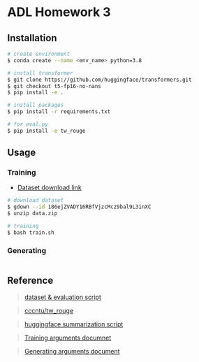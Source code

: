 # ADL Homework 3

## Installation
```bash
# create environment
$ conda create --name <env_name> python=3.8

# install transformer
$ git clone https://github.com/huggingface/transformers.git
$ git checkout t5-fp16-no-nans
$ pip install -e .

# install packages
$ pip install -r requirements.txt

# for eval.py
$ pip install -e tw_rouge
```

## Usage

### Training
+ [Dataset download link](https://drive.google.com/file/d/186ejZVADY16RBfVjzcMcz9bal9L3inXC/view?usp=sharing)
```bash
# download dataset
$ gdown --id 186ejZVADY16RBfVjzcMcz9bal9L3inXC
$ unzip data.zip

# training
$ bash train.sh
```

### Generating
```bash

```

## Reference
> [dataset & evaluation script](https://github.com/ntu-adl-ta/ADL21-HW3)

> [cccntu/tw_rouge](https://github.com/cccntu/tw_rouge)

> [huggingface summarization script](https://github.com/huggingface/transformers/tree/t5-fp16-no-nans/examples/pytorch/summarization)

> [Training arguments documnet](https://huggingface.co/transformers/main_classes/trainer.html#seq2seqtrainingarguments)

> [Generating arguments document](https://huggingface.co/transformers/main_classes/configuration.html)

